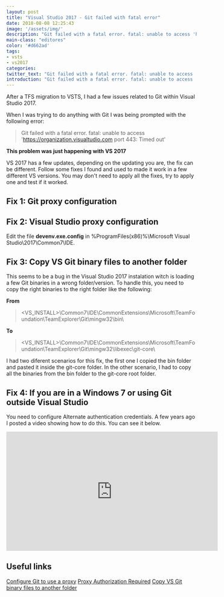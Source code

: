 ```yaml
---
layout: post
title: "Visual Studio 2017 - Git failed with fatal error"
date: 2018-08-08 12:25:43
image: '/assets/img/'
description: "Git failed with a fatal error. fatal: unable to access 'https://organization.visualstudio.com port:443: Timed out'"
main-class: "editores"
color: '#d662ad'
tags:
- vsts
- vs2017
categories:
twitter_text: "Git failed with a fatal error. fatal: unable to access 'https://organization.visualstudio.com port:443: Timed out'"
introduction: "Git failed with a fatal error. fatal: unable to access 'https://organization.visualstudio.com port:443: Timed out'"
---
```


After a TFS migration to VSTS, I had a few issues related to Git within Visual Studio 2017.

When I was trying to do anything with Git I was being prompted with the following error:
> Git failed with a fatal error. fatal: unable to access 'https://organization.visualtudio.com port 443: Timed out'

**This problem was just happening with VS 2017**

VS 2017 has a few updates, depending on the updating you are, the fix can be different. Follow some fixes I found and used to made it work in a few different VS versions. You may don't need to apply all the fixes, try to apply one and test if it worked.


## Fix 1: Git proxy configuration

<script src="https://gist.github.com/WennderSantos/22654aa01a88e58317f1f312ae03e5f1.js"></script>


## Fix 2: Visual Studio proxy configuration
Edit the file **devenv.exe.config** in %ProgramFiles(x86)%\Microsoft Visual Studio\2017\Common7\IDE.

<script src="https://gist.github.com/WennderSantos/fe427c37238f063228bab364713e86ec.js"></script>


## Fix 3: Copy VS Git binary files to another folder
This seems to be a bug in the Visual Studio 2017 instalation witch is loading a few Git binaries in a wrong folder/version.
To handle this, you need to copy the right binaries to the right folder like the following:

**From**

> <VS_INSTALL>\Common7\IDE\CommonExtensions\Microsoft\TeamFoundation\TeamExplorer\Git\mingw32\bin\

**To**

> <VS_INSTALL>\Common7\IDE\CommonExtensions\Microsoft\TeamFoundation\TeamExplorer\Git\mingw32\libexec\git-core\

I had two diferent scenarios for this fix, the first one I copied the bin folder and pasted it inside the git-core folder. In the other scenario, I had to copy all the binaries from the bin folder to the git-core root folder.


## Fix 4: If you are in a Windows 7 or using Git outside Visual Studio
You need to configure Alternate authentication credentials. A few years ago I posted a video showing how to do this. You can see it below.

<iframe width="560" height="315" src="https://www.youtube.com/embed/L5BBx1G6VhU" frameborder="0" allow="autoplay; encrypted-media" allowfullscreen></iframe>


## Useful links
[Configure Git to use a proxy](https://gist.github.com/evantoli/f8c23a37eb3558ab8765)
[Proxy Authorization Required](https://msdn.microsoft.com/en-us/library/dn771556.aspx)
[Copy VS Git binary files to another folder](https://developercommunity.visualstudio.com/content/problem/19752/git-cant-clone-remote-repository.html)
